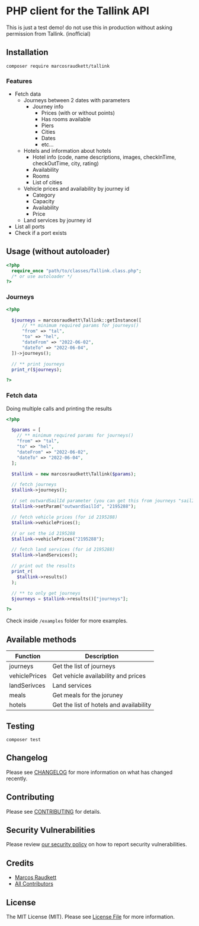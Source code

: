 # PHP client for the Tallink API

This is just a test demo! do not use this in production without asking permission from Tallink. (inofficial)

## Installation

```
composer require marcosraudkett/tallink
```

### Features

- Fetch data
  - Journeys between 2 dates with parameters
    - Journey info
      - Prices (with or without points)
      - Has rooms available
      - Piers
      - Cities
      - Dates
      - etc...
  - Hotels and information about hotels
    - Hotel info (code, name descriptions, images, checkInTime, checkOutTime, city, rating)
    - Availability
    - Rooms
    - List of cities
  - Vehicle prices and availability by journey id
    - Category
    - Capacity
    - Availability
    - Price
  - Land services by journey id
- List all ports
- Check if a port exists


## Usage (without autoloader)
```php
<?php
  require_once "path/to/classes/Tallink.class.php";
  /* or use autoloader */
?>
```

### Journeys
```php
<?php

  $journeys = marcosraudkett\Tallink::getInstance([
      // ** minimum required params for journeys()
      "from" => "tal",
      "to" => "hel",
      "dateFrom" => "2022-06-02",
      "dateTo" => "2022-06-04",
  ])->journeys();

  // ** print journeys
  print_r($journeys); 

?>
```
### Fetch data
Doing multiple calls and printing the results
```php
<?php 

  $params = [
    // ** minimum required params for journeys()
    "from" => "tal",
    "to" => "hel",
    "dateFrom" => "2022-06-02",
    "dateTo" => "2022-06-04",
  ];

  $tallink = new marcosraudkett\Tallink($params);

  // fetch journeys
  $tallink->journeys();

  // set outwardSailId parameter (you can get this from journeys "sailId")
  $tallink->setParam("outwardSailId", "2195288");

  // fetch vehicle prices (for id 2195288)
  $tallink->vehiclePrices();

  // or set the id 2195288
  $tallink->vehiclePrices("2195288");

  // fetch land services (for id 2195288)
  $tallink->landServices();

  // print out the results
  print_r(
    $tallink->results()
  );

  // ** to only get journeys
  $journeys = $tallink->results()["journeys"];

?>
```

Check inside `/examples` folder for more examples.

## Available methods
<table>
  <thead>
    <tr>
      <th>Function</th>
      <th>Description</th>
    </tr>
  </thead>
  <tbody>
    <tr>
      <td>journeys</td>
      <td>Get the list of journeys</td>
    </tr>
    <tr>
      <td>vehiclePrices</td>
      <td>Get vehicle availability and prices</td>
    </tr>
    <tr>
      <td>landSerivces</td>
      <td>Land services</td>
    </tr>
    <tr>
      <td>meals</td>
      <td>Get meals for the joruney</td>
    </tr>
    <tr>
      <td>hotels</td>
      <td>Get the list of hotels and availability</td>
    </tr>
  </tbody>
</table>

## Testing

```
composer test
```

## Changelog

Please see [CHANGELOG](CHANGELOG.md) for more information on what has changed recently.

## Contributing

Please see [CONTRIBUTING](https://github.com/marcosraudkett/tallink/.github/blob/main/CONTRIBUTING.md) for details.

## Security Vulnerabilities

Please review [our security policy](../../security/policy) on how to report security vulnerabilities.

## Credits

- [Marcos Raudkett](https://github.com/marcosraudkett)
- [All Contributors](../../contributors)

## License

The MIT License (MIT). Please see [License File](LICENSE.md) for more information.